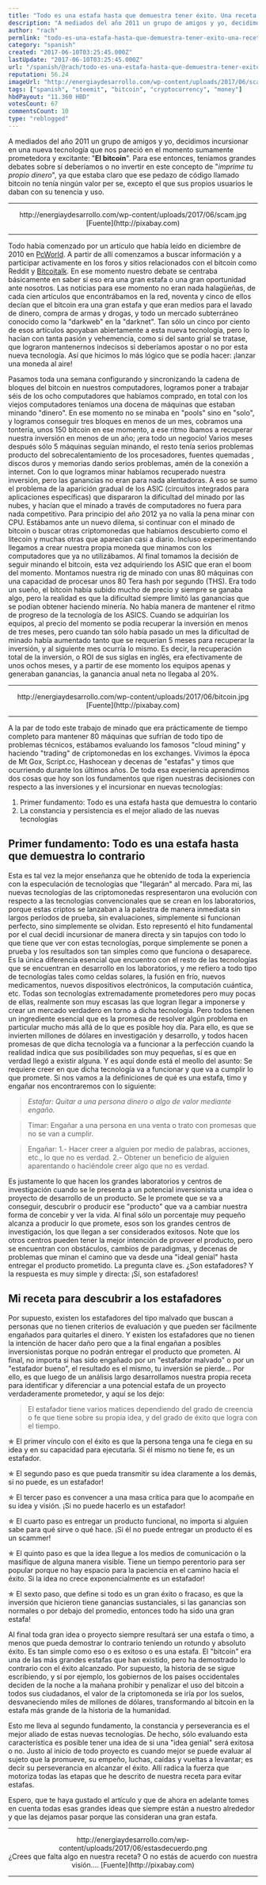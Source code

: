```yaml
---
title: "Todo es una estafa hasta que demuestra tener éxito. Una receta para identificar estafas 🎖"
description: "A mediados del año 2011 un grupo de amigos y yo, decidimos incursionar en una nueva tecnología que nos pareció en el momento sumamente prometedora y e..."
author: "rach"
permlink: "todo-es-una-estafa-hasta-que-demuestra-tener-exito-una-receta-para-identificar-estafas"
category: "spanish"
created: "2017-06-10T03:25:45.000Z"
lastUpdate: "2017-06-10T03:25:45.000Z"
url: "/spanish/@rach/todo-es-una-estafa-hasta-que-demuestra-tener-exito-una-receta-para-identificar-estafas"
reputation: 56.24
imageUrl: "http://energiaydesarrollo.com/wp-content/uploads/2017/06/scam.jpg"
tags: ["spanish", "steemit", "bitcoin", "cryptocurrency", "money"]
hbdPayout: "11.360 HBD"
votesCount: 67
commentsCount: 10
type: "reblogged"
---
```

A mediados del año 2011 un grupo de amigos y yo, decidimos incursionar en una nueva tecnología que nos pareció en el momento sumamente prometedora y excitante: "**El bitcoin**". Para ese entonces, teníamos grandes debates sobre sí deberíamos o no invertir en este concepto de "*imprime tu propio dinero*", ya que estaba claro que ese pedazo de código llamado bitcoin no tenía ningún valor per se, excepto el que sus propios usuarios le daban con su tenencia y uso. 

---

<center>http://energiaydesarrollo.com/wp-content/uploads/2017/06/scam.jpg</center>
<center>[Fuente](http://pixabay.com)</center>

---


Todo había comenzado por un artículo que había leído en diciembre de 2010 en [PcWorld](http://www.pcworld.com/article/213230/could_wikileaks_scandal_lead_to_new_virtual_currency.html). A partir de allí comenzamos a buscar información y a participar activamente en los foros y sitios relacionados con el bitcoin como Reddit y [Bitcoitalk](https://bitcointalk.org). En ese momento nuestro debate se centraba básicamente en saber si eso era una gran estafa o una gran oportunidad ante nosotros. Las noticias para ese momento no eran nada halagüeñas, de cada cien artículos que encontrábamos en la red, noventa y cinco de ellos decían que el bitcoin era una gran estafa y que eran medios para el lavado de dinero, compra de armas y drogas, y todo un mercado subterráneo conocido como la "darkweb" en la  "darknet". Tan sólo un cinco por ciento de esos artículos apoyaban abiertamente a esta nueva tecnología, pero lo hacían con tanta pasión y vehemencia, como si del santo grial se tratase, que lograron mantenernos indecisos si  deberíamos apostar o no por esta nueva tecnología. Así que hicimos lo más lógico que se podía hacer: ¡lanzar una moneda al aire!

Pasamos toda una semana configurando y sincronizando la cadena de bloques del bitcoin en nuestros computadores, logramos poner a trabajar séis de los ocho computadores que habíamos comprado, en total con los viejos computadores teníamos una docena de máquinas que estaban minando "dinero". En ese momento no se minaba en "pools" sino en "solo",  y logramos conseguir tres bloques en menos de un mes, cobramos una tontería, unos 150 bitcoin en ese momento, a ese ritmo íbamos a recuperar nuestra inversión en menos de un año; ¡era todo un negocio!
Varios meses después sólo 5 máquinas seguían minando, el resto tenía serios problemas producto del sobrecalentamiento de los procesadores, fuentes quemadas , discos duros y memorias dando serios problemas, amén de la conexión a internet. Con lo que logramos minar habíamos recuperado nuestra inversión, pero las ganancias no eran para nada alentadoras. A eso se sumo el problema de la aparición gradual de los ASIC (circuitos integrados para aplicaciones específicas) que dispararon la dificultad del minado por las nubes, y hacían que el minado a través de computadores no fuera para nada competitivo. Para principio del año 2012 ya no valía la pena minar con CPU. 
Estábamos ante un nuevo dilema, si continuar con el minado de bitcoin o buscar otras criptomonedas que habíamos descubierto como el litecoin y muchas otras que aparecían casi a diario. Incluso experimentando llegamos a crear nuestra propia moneda que minamos con los computadores que ya no utilizábamos. Al final tomamos la decisión de seguir minando el bitcoin, esta vez adquiriendo los ASIC que eran el boom del momento. Montamos nuestra rig de minado con unas 80 máquinas con una capacidad de procesar unos 80 Tera hash por segundo (THS). Era todo un sueño, el bitcoin había subido mucho de precio y siempre se ganaba algo, pero la realidad es que la dificultad siempre limitó las ganancias que se podían obtener haciendo minería. No había manera de mantener el ritmo de progreso de la tecnología de los ASICS. Cuando se adquirían los equipos, al precio del momento se podía recuperar la inversión en menos de tres meses, pero cuando tan sólo había pasado un mes la dificultad de minado había aumentado tanto que se requerían 5 meses para recuperar la inversión, y al siguiente mes ocurría lo mismo. Es decir, la recuperación total de la inversión, o ROI de sus siglas en inglés, era efectivamente de unos ochos meses, y a partir de ese momento los equipos apenas y generaban ganancias, la ganancia anual neta no llegaba al 20%. 

---

<center>http://energiaydesarrollo.com/wp-content/uploads/2017/06/bitcoin.jpg</center>
<center>[Fuente](http://pixabay.com)</center>

---



A la par de todo este trabajo de minado que era prácticamente de tiempo completo para mantener 80 máquinas que sufrían de todo tipo de problemas técnicos, estábamos evaluando los famosos "cloud mining" y haciendo "trading" de criptomonedas en los exchanges. Vivimos la época de Mt Gox, Script.cc, Hashocean y decenas de "estafas" y timos que ocurriendo durante los últimos años. De toda esa experiencia aprendimos dos cosas que hoy son los fundamentos que rigen nuestras decisiones con respecto a las inversiones y el incursionar en nuevas tecnologías:

1) Primer fundamento: Todo es una estafa hasta que demuestra lo contario
2) La constancia y persistencia es el mejor aliado de las nuevas tecnologías

## Primer fundamento: Todo es una estafa hasta que demuestra lo contrario

Esta es tal vez la mejor enseñanza que he obtenido de toda la experiencia con la especulación de tecnologías que "llegarán" al mercado. Para mi, las nuevas tecnologías de las criptomonedas respresentaron una evolución con respecto a las tecnologías convencionales que se crean en los laboratorios, porque estas  criptos se lanzaban a la palestra de manera inmediata sin largos períodos de prueba, sin evaluaciones, simplemente si funcionan perfecto, sino simplemente se olvidan.  Esto representó el hito fundamental por el cual decidí incursionar de manera directa y sin tapujos con todo lo que tiene que ver con estas tecnologías, porque simplemente se ponen a prueba y los resultados son tan simples como que funciona o desaparece. Es la única diferencia esencial que encuentro con el resto de las tecnologías que se encuentran en desarrollo en los laboratorios, y me refiero a todo tipo de tecnologías tales como celdas solares, la fusión en frío, nuevos medicamentos, nuevos dispositivos electrónicos, la computación cuántica, etc. Todas son tecnologías extremadamente prometedores pero muy pocas de ellas, realmente son muy escasas las que logran llegar a imponerse y crear un mercado verdadero en torno a dicha tecnología. Pero todos tienen un ingrediente esencial que es la promesa de resolver algún problema en particular mucho más allá de lo que es posible hoy día. Para ello, es que se invierten millones de dólares en investigación y desarrollo, y todos hacen promesas de que dicha tecnología va a funcionar a la perfección cuando la realidad indica que sus posibilidades son muy pequeñas, sí es que en verdad llegó a existir alguna. Y es aquí donde está el meollo del asunto: Se requiere creer en que dicha tecnología va a funcionar y que va a cumplir lo que promete.
Si nos vamos a la definiciones de qué es una estafa, timo y engañar nos encontraremos con lo siguiente:


>*Estafar:  Quitar a una persona dinero o algo de valor mediante engaño.*

>Timar: Engañar a una persona en una venta o trato con promesas que no se van a cumplir.

>Engañar: 
1.- Hacer creer a alguien por medio de palabras, acciones, etc., lo que no es verdad.
2.- Obtener un beneficio de alguien aparentando o haciéndole creer algo que no es verdad.

Es justamente lo que hacen los grandes laboratorios y centros de investigación cuando se le presenta a un potencial inversionista una idea o proyecto de desarrollo de un producto. Se le promete que se va a conseguir, descubrir o producir ese "producto" que va a cambiar nuestra forma de concebir y ver la vida. Al final sólo un porcentaje muy pequeño alcanza a producir lo que promete, esos son los grandes centros de investigación, los que llegan a ser  considerados exitosos. Note que los otros centros pueden tener la mejor intención de proveer el producto, pero se encuentran con obstáculos, cambios de paradigmas, y decenas de problemas que minan el camino que va desde una "ideal genial" hasta entregar el producto prometido. La pregunta clave es. ¿Son estafadores? Y la respuesta es muy simple y directa: ¡Sí, son estafadores!

## Mi receta para descubrir a los estafadores

Por supuesto, existen los estafadores del tipo malvado que buscan a personas que no tienen criterios de evaluación y que pueden ser fácilmente engañados para quitarles el dinero. Y existen los estafadores que no tienen la intención de hacer daño pero que a la final engañan a  posibles inversionistas porque no podrán entregar el producto que prometen. Al final, no importa si has sido engañado por un "estafador malvado" o por un "estafador bueno", el resultado es el mismo, tu inversión se pierde...
Por ello, es que luego de un análisis largo desarrollamos nuestra propia receta para identificar y diferenciar a  una potencial estafa  de un proyecto verdaderamente prometedor, y aquí se los dejo:
 
>El estafador tiene varios matices dependiendo del grado de creencia o fe que tiene sobre su propia idea, y del grado de éxito que logra con el tiempo. 

✯ El primer vínculo con el éxito es que la persona tenga una fe ciega en su idea y en su capacidad para ejecutarla. Si él mismo no tiene fe, es un estafador.

✯ El segundo paso es que pueda transmitir su idea claramente a los demás, si no puede, es un estafador!

✯ El tercer paso es convencer a una masa crítica para que lo acompañe en su idea y visión. ¡Si no puede hacerlo es un estafador!

✯ El cuarto paso es entregar un producto funcional, no importa si alguien sabe para qué sirve o qué hace. ¡Si él no puede entregar un producto él es un scammer!

✯ El quinto paso es que la idea llegue a los medios de comunicación o la masifique de alguna manera visible. Tiene un tiempo perentorio para ser popular porque no hay espacio para la paciencia en el camino hacia el éxito. Si la idea no crece exponencialmente es un estafador!

✯ El sexto paso, que define si todo es un gran éxito o fracaso, es que la inversión que hicieron tiene ganancias sustanciales, si las ganancias son normales o por debajo del promedio, entonces todo ha sido una gran estafa!

Al final toda gran idea o proyecto siempre resultará ser una estafa o timo, a menos que pueda demostrar lo contrario teniendo un rotundo y absoluto éxito. Es tan simple como eso o es exitoso o es una estafa. El "bitcoin" era una de las más grandes estafas que han existido, pero ha demostrado lo contrario con el éxito alcanzado. Por supuesto, la historia de se sigue escribiendo, y sí por ejemplo, los gobiernos de los países occidentales deciden de la noche a la mañana prohibir y penalizar el uso del bitcoin a todos sus ciudadanos, el valor de la criptomoneda se iría por los suelos, desvaneciendo miles de millones de dólares, transformando al bitcoin en la estafa más grande de la historia de la humanidad. 

Esto me lleva al segundo fundamento, la constancia y perseverancia es el mejor aliado de estas nuevas tecnologías. De hecho,  sólo evaluando esta característica es posible tener una idea de si una "idea genial" será exitosa o no. Justo al inicio de todo proyecto es cuando mejor se puede evaluar al sujeto que la promueve, su empeño, luchas, caídas y vueltas a levantar; es decir su perseverancia en alcanzar el éxito. Allí radica la fuerza que motoriza todas las etapas que he descrito de nuestra receta para evitar estafas.

Espero, que te haya gustado el artículo y que de ahora en adelante tomes en cuenta todas esas grandes ideas que siempre están a nuestro alrededor y que las dejamos pasar porque las consideran una gran estafa. 

---

<center>http://energiaydesarrollo.com/wp-content/uploads/2017/06/estasdecuerdo.png</center>
<center>¿Crees que falta algo en nuestra receta? O no estás de acuerdo con nuestra visión....
[Fuente](http://pixabay.com)</center>

---